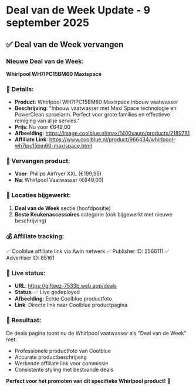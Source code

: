 # Deal van de Week Update - 9 september 2025

## ✅ Deal van de Week vervangen

### Nieuwe Deal van de Week:
**Whirlpool WH7IPC15BM60 Maxispace**

### 📝 Details:
- **Product**: Whirlpool WH7IPC15BM60 Maxispace inbouw vaatwasser
- **Beschrijving**: "Inbouw vaatwasser met Maxi Space technologie en PowerClean sproeiarm. Perfect voor grote families en effectieve reiniging van al je servies."
- **Prijs**: Nu voor €649,00
- **Afbeelding**: https://image.coolblue.nl/max/1400xauto/products/2189781
- **Affiliate Link**: https://www.coolblue.nl/product/966434/whirlpool-wh7ipc15bm60-maxispace.html

### 🔄 Vervangen product:
- **Voor**: Philips Airfryer XXL (€199,95)
- **Na**: Whirlpool Vaatwasser (€649,00)

### 📍 Locaties bijgewerkt:
1. **Deal van de Week** sectie (hoofdpositie)
2. **Beste Keukenaccessoires** categorie (ook bijgewerkt met nieuwe beschrijving)

### 💰 Affiliate tracking:
✅ Coolblue affiliate link via Awin netwerk
✅ Publisher ID: 2566111
✅ Advertiser ID: 85161

### 🚀 Live status:
- **URL**: https://gifteez-7533b.web.app/deals
- **Status**: ✅ Live gedeployed
- **Afbeelding**: Echte Coolblue productfoto
- **Link**: Directe link naar Coolblue productpagina

### 🎯 Resultaat:
De deals pagina toont nu de Whirlpool vaatwasser als "Deal van de Week" met:
- Professionele productfoto van Coolblue
- Accurate productbeschrijving
- Werkende affiliate link voor commissie
- Consistente styling met bestaande deals

**Perfect voor het promoten van dit specifieke Whirlpool product!** 🎉
